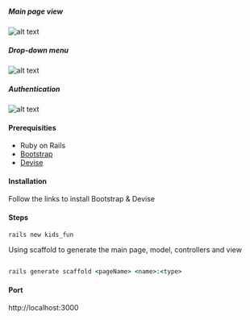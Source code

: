 

##### Main page view
![alt text](https://cloud.githubusercontent.com/assets/14773835/18457619/57d67cb2-7928-11e6-9c21-0c22e8c1f414.png)
##### Drop-down menu
![alt text](https://cloud.githubusercontent.com/assets/14773835/18457738/1946e242-7929-11e6-8fc8-ce6909f66daf.png)
##### Authentication
![alt text](https://cloud.githubusercontent.com/assets/14773835/18457760/7352410a-7929-11e6-83f4-dbdd91246030.png)

#### Prerequisities

* Ruby on Rails
* [Bootstrap](http://getbootstrap.com)
* [Devise](https://github.com/plataformatec/devise)

#### Installation

Follow the links to install Bootstrap & Devise

#### Steps
``` ruby
rails new kids_fun

```
Using scaffold to generate the main page, model, controllers and view
``` ruby

rails generate scaffold <pageName> <name>:<type> 

```

#### Port

http://localhost:3000
